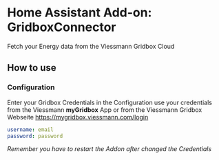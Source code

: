 # Home Assistant Add-on: GridboxConnector
Fetch your Energy data from the Viessmann Gridbox Cloud
## How to use

### Configuration
Enter your Gridbox Credentials in the Configuration
use your credentials from the Viessmann **myGridbox** App or from the Viessmann Gridbox Webseite https://mygridbox.viessmann.com/login
```yml 
username: email
password: password
```
_Remember you have to restart the Addon after changed the Credentials_
